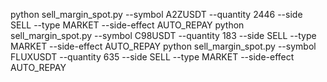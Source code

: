 python sell_margin_spot.py --symbol A2ZUSDT --quantity 2446 --side SELL --type MARKET --side-effect AUTO_REPAY
python sell_margin_spot.py --symbol C98USDT --quantity 183 --side SELL --type MARKET --side-effect AUTO_REPAY
python sell_margin_spot.py --symbol FLUXUSDT --quantity 635 --side SELL --type MARKET --side-effect AUTO_REPAY